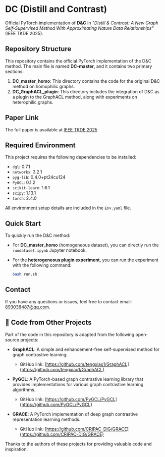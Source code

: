 # DC (Distill and Contrast)

Official PyTorch implementation of **D&C** in *"Distill & Contrast: A New Graph Self-Supervised Method With Approximating Nature Data Relationships"* (IEEE TKDE 2025).

## Repository Structure
This repository contains the official PyTorch implementation of the D&C method. The main file is named **DC-master**, and it contains two primary sections:

1. **DC_master_homo**: This directory contains the code for the original D&C method on homophilic graphs.
2. **DC_GraphACL_plugin**: This directory includes the integration of D&C as a plugin to the GraphACL method, along with experiments on heterophilic graphs.

## Paper Link
The full paper is available at [IEEE TKDE 2025](https://ieeexplore.ieee.org/abstract/document/10938656).

## Required Environment

This project requires the following dependencies to be installed:

- `dgl`: 0.7.1
- `networkx`: 3.2.1
- `pyg-lib`: 0.4.0+pt24cu124
- `PyGCL`: 0.1.2
- `scikit-learn`: 1.6.1
- `scipy`: 1.13.1
- `torch`: 2.4.0

All environment setup details are included in the `Env.yaml` file.

## Quick Start

To quickly run the D&C method:

- For **DC_master_homo** (homogeneous dataset), you can directly run the `rundataset.ipynb` Jupyter notebook.
- For the **heterogeneous plugin experiment**, you can run the experiment with the following command:

    ```bash
    bash run.sh
    ```

## Contact

If you have any questions or issues, feel free to contact email: [893038487@qq.com](mailto:893038487@qq.com).


## 🔄 Code from Other Projects

Part of the code in this repository is adapted from the following open-source projects:

- **GraphACL**: A simple and enhancement-free self-supervised method for graph contrastive learning.
  - GitHub link: [https://github.com/tengxiao1/GraphACL](https://github.com/tengxiao1/GraphACL)

- **PyGCL**: A PyTorch-based graph contrastive learning library that provides implementations for various graph contrastive learning algorithms.
  - GitHub link: [https://github.com/PyGCL/PyGCL](https://github.com/PyGCL/PyGCL)

- **GRACE**: A PyTorch implementation of deep graph contrastive representation learning methods.
  - GitHub link: [https://github.com/CRIPAC-DIG/GRACE](https://github.com/CRIPAC-DIG/GRACE)

Thanks to the authors of these projects for providing valuable code and inspiration.
